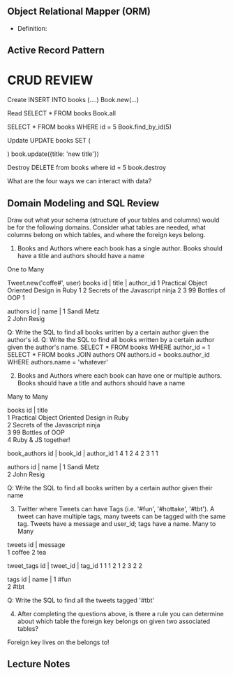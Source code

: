 ## Object Relational Mapper (ORM)

+ Definition:

## Active Record Pattern

# CRUD REVIEW

Create
INSERT INTO books (....)
Book.new(...)

Read
SELECT * FROM books
Book.all

SELECT * FROM books WHERE id = 5
Book.find_by_id(5)

Update
UPDATE books SET (

  )
book.update({title: 'new title'})

Destroy
DELETE from books where id = 5
book.destroy


What are the four ways we can interact with data?

## Domain Modeling and SQL Review

Draw out what your schema (structure of your tables and columns) would be for the following domains. Consider what tables are needed, what columns belong on which tables, and where the foreign keys belong.

1. Books and Authors where each book has a single author. Books should have a title and authors should have a name

One to Many

Tweet.new('coffe#', user)
books
id |  title                                   | author_id
1   Practical Object Oriented Design in Ruby   1
2   Secrets of the Javascript ninja            2
3   99 Bottles of OOP                          1


authors
id | name         |
1     Sandi Metz            
2   John Resig                 

Q: Write the SQL to find all books written by a certain author given the author's id.
Q: Write the SQL to find all books written by a certain author given the author's name.
SELECT * FROM books WHERE author_id = 1
SELECT * FROM books JOIN authors ON authors.id = books.author_id WHERE authors.name = 'whatever'



2. Books and Authors where each book can have one or multiple authors. Books should have a title and authors should have a name

Many to Many

books
id |  title                                   
1   Practical Object Oriented Design in Ruby  
2   Secrets of the Javascript ninja            
3   99 Bottles of OOP    
4   Ruby & JS together!                     


book_authors
id | book_id | author_id
1       4         1
2       4         2
3       1         1


authors
id | name         |
1     Sandi Metz            
2   John Resig    

Q: Write the SQL to find all books written by a certain author given their name


3. Twitter where Tweets can have Tags (i.e. '#fun', '#hottake', '#tbt'). A tweet can have multiple tags, many tweets can be tagged with the same tag. Tweets have a message and user_id; tags have a name.
Many to Many

tweets
id |  message                                   
1   coffee
2   tea        



tweet_tags
id | tweet_id | tag_id
1       1         1
2       1         2
3       2         2



tags
id | name         |
1     #fun            
2   #tbt   


Q: Write the SQL to find all the tweets tagged '#tbt'


4. After completing the questions above, is there a rule you can determine about which table the foreign key belongs on given two associated tables?

Foreign key lives on the belongs to!


## Lecture Notes
